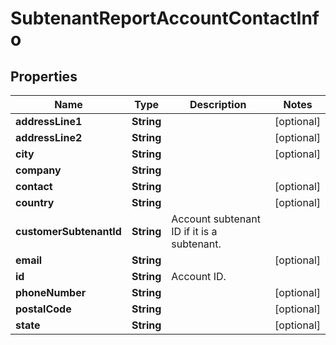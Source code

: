
# SubtenantReportAccountContactInfo

## Properties
Name | Type | Description | Notes
------------ | ------------- | ------------- | -------------
**addressLine1** | **String** |  |  [optional]
**addressLine2** | **String** |  |  [optional]
**city** | **String** |  |  [optional]
**company** | **String** |  | 
**contact** | **String** |  |  [optional]
**country** | **String** |  |  [optional]
**customerSubtenantId** | **String** | Account subtenant ID if it is a subtenant. | 
**email** | **String** |  |  [optional]
**id** | **String** | Account ID. | 
**phoneNumber** | **String** |  |  [optional]
**postalCode** | **String** |  |  [optional]
**state** | **String** |  |  [optional]



